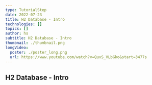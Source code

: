 ```yaml
---
type: TutorialStep
date: 2022-07-23
title: H2 Database - Intro
technologies: []
topics: []
author: hs
subtitle: H2 Database - Intro
thumbnail: ./thumbnail.png
longVideo:
  poster: ./poster_long.png
  url: https://www.youtube.com/watch?v=QuvS_VLbGko&start=3477s
---
```


## H2 Database - Intro
